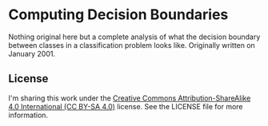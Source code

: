 # Computing Decision Boundaries

Nothing original here but a complete analysis of what the decision boundary between classes in a classification problem looks like. Originally written on January 2001.

## License

I'm sharing this work under the [Creative Commons Attribution-ShareAlike 4.0 International (CC BY-SA 4.0)](http://creativecommons.org/licenses/by-sa/4.0/) license. See the LICENSE file for more information.
